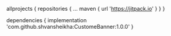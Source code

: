 

allprojects {
		repositories {
			...
			maven { url 'https://jitpack.io' }
		}
	}


dependencies {
	        implementation 'com.github.shvansheikha:CustomeBanner:1.0.0'
	}